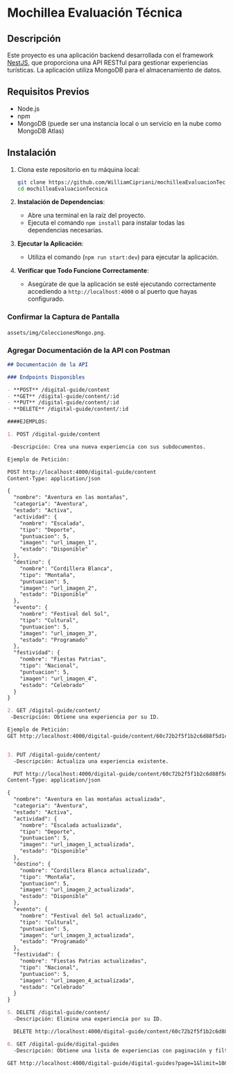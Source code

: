 # Mochillea Evaluación Técnica

## Descripción

Este proyecto es una aplicación backend desarrollada con el framework [NestJS](https://nestjs.com/), que proporciona una API RESTful para gestionar experiencias turísticas. La aplicación utiliza MongoDB para el almacenamiento de datos.

## Requisitos Previos

- Node.js
- npm 
- MongoDB (puede ser una instancia local o un servicio en la nube como MongoDB Atlas)

## Instalación

1. Clona este repositorio en tu máquina local:
   ```bash
   git clone https://github.com/WilliamCipriani/mochilleaEvaluacionTecnica.git
   cd mochilleaEvaluacionTecnica

2. **Instalación de Dependencias**:
   - Abre una terminal en la raíz del proyecto.
   - Ejecuta el comando `npm install` para instalar todas las dependencias necesarias.

3. **Ejecutar la Aplicación**:
   - Utiliza el comando (`npm run start:dev`) para ejecutar la aplicación.

4. **Verificar que Todo Funcione Correctamente**:
   - Asegúrate de que la aplicación se esté ejecutando correctamente accediendo a `http://localhost:4000` o al puerto que hayas configurado.

### Confirmar la Captura de Pantalla

`assets/img/ColeccionesMongo.png`.

### Agregar Documentación de la API con Postman

```markdown
## Documentación de la API

### Endpoints Disponibles

- **POST** /digital-guide/content
- **GET** /digital-guide/content/:id
- **PUT** /digital-guide/content/:id
- **DELETE** /digital-guide/content/:id

####EJEMPLOS:

1. POST /digital-guide/content

 -Descripción: Crea una nueva experiencia con sus subdocumentos.

Ejemplo de Petición:

POST http://localhost:4000/digital-guide/content
Content-Type: application/json

{
  "nombre": "Aventura en las montañas",
  "categoria": "Aventura",
  "estado": "Activa",
  "actividad": {
    "nombre": "Escalada",
    "tipo": "Deporte",
    "puntuacion": 5,
    "imagen": "url_imagen_1",
    "estado": "Disponible"
  },
  "destino": {
    "nombre": "Cordillera Blanca",
    "tipo": "Montaña",
    "puntuacion": 5,
    "imagen": "url_imagen_2",
    "estado": "Disponible"
  },
  "evento": {
    "nombre": "Festival del Sol",
    "tipo": "Cultural",
    "puntuacion": 5,
    "imagen": "url_imagen_3",
    "estado": "Programado"
  },
  "festividad": {
    "nombre": "Fiestas Patrias",
    "tipo": "Nacional",
    "puntuacion": 5,
    "imagen": "url_imagen_4",
    "estado": "Celebrado"
  }
}

2. GET /digital-guide/content/
 -Descripción: Obtiene una experiencia por su ID.

Ejemplo de Petición:
GET http://localhost:4000/digital-guide/content/60c72b2f5f1b2c6d88f5d1c4


3. PUT /digital-guide/content/
  -Descripción: Actualiza una experiencia existente.

  PUT http://localhost:4000/digital-guide/content/60c72b2f5f1b2c6d88f5d1c4
Content-Type: application/json

{
  "nombre": "Aventura en las montañas actualizada",
  "categoria": "Aventura",
  "estado": "Activa",
  "actividad": {
    "nombre": "Escalada actualizada",
    "tipo": "Deporte",
    "puntuacion": 5,
    "imagen": "url_imagen_1_actualizada",
    "estado": "Disponible"
  },
  "destino": {
    "nombre": "Cordillera Blanca actualizada",
    "tipo": "Montaña",
    "puntuacion": 5,
    "imagen": "url_imagen_2_actualizada",
    "estado": "Disponible"
  },
  "evento": {
    "nombre": "Festival del Sol actualizado",
    "tipo": "Cultural",
    "puntuacion": 5,
    "imagen": "url_imagen_3_actualizada",
    "estado": "Programado"
  },
  "festividad": {
    "nombre": "Fiestas Patrias actualizadas",
    "tipo": "Nacional",
    "puntuacion": 5,
    "imagen": "url_imagen_4_actualizada",
    "estado": "Celebrado"
  }
}

5. DELETE /digital-guide/content/
  -Descripción: Elimina una experiencia por su ID.

  DELETE http://localhost:4000/digital-guide/content/60c72b2f5f1b2c6d88f5d1c4

6. GET /digital-guide/digital-guides
  -Descripción: Obtiene una lista de experiencias con paginación y filtros opcionales.

GET http://localhost:4000/digital-guide/digital-guides?page=1&limit=10&nombre=Aventura
